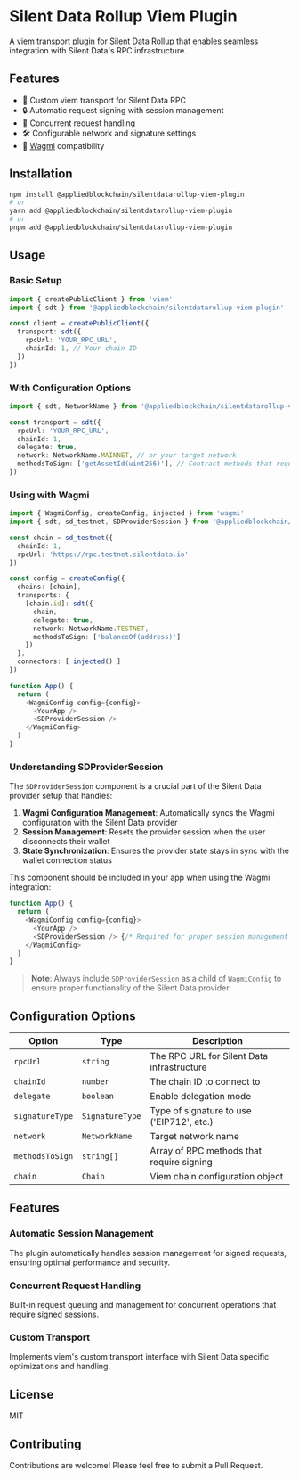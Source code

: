 # Silent Data Rollup Viem Plugin

A [viem](https://viem.sh) transport plugin for Silent Data Rollup that enables seamless integration with Silent Data's RPC infrastructure.

## Features

- 🔌 Custom viem transport for Silent Data RPC
- 🔒 Automatic request signing with session management
- 🔄 Concurrent request handling
- 🛠 Configurable network and signature settings
- 🤝 [Wagmi](https://wagmi.sh) compatibility

## Installation

```bash
npm install @appliedblockchain/silentdatarollup-viem-plugin
# or
yarn add @appliedblockchain/silentdatarollup-viem-plugin
# or
pnpm add @appliedblockchain/silentdatarollup-viem-plugin
```

## Usage

### Basic Setup

```typescript
import { createPublicClient } from 'viem'
import { sdt } from '@appliedblockchain/silentdatarollup-viem-plugin'

const client = createPublicClient({
  transport: sdt({
    rpcUrl: 'YOUR_RPC_URL',
    chainId: 1, // Your chain ID
  })
})
```

### With Configuration Options

```typescript
import { sdt, NetworkName } from '@appliedblockchain/silentdatarollup-viem-plugin'

const transport = sdt({
  rpcUrl: 'YOUR_RPC_URL',
  chainId: 1,
  delegate: true,
  network: NetworkName.MAINNET, // or your target network
  methodsToSign: ['getAssetId(uint256)'], // Contract methods that require signing
})
```

### Using with Wagmi

```typescript
import { WagmiConfig, createConfig, injected } from 'wagmi'
import { sdt, sd_testnet, SDProviderSession } from '@appliedblockchain/silentdatarollup-viem-plugin'

const chain = sd_testnet({
  chainId: 1,
  rpcUrl: 'https://rpc.testnet.silentdata.io'
})

const config = createConfig({
  chains: [chain],
  transports: {
    [chain.id]: sdt({
      chain,
      delegate: true,
      network: NetworkName.TESTNET,
      methodsToSign: ['balanceOf(address)']
    })
  },
  connectors: [ injected() ]
})

function App() {
  return (
    <WagmiConfig config={config}>
      <YourApp />
      <SDProviderSession />
    </WagmiConfig>
  )
}
```

### Understanding SDProviderSession

The `SDProviderSession` component is a crucial part of the Silent Data provider setup that handles:

1. **Wagmi Configuration Management**: Automatically syncs the Wagmi configuration with the Silent Data provider
2. **Session Management**: Resets the provider session when the user disconnects their wallet
3. **State Synchronization**: Ensures the provider state stays in sync with the wallet connection status

This component should be included in your app when using the Wagmi integration:

```typescript
function App() {
  return (
    <WagmiConfig config={config}>
      <YourApp />
      <SDProviderSession /> {/* Required for proper session management */}
    </WagmiConfig>
  )
}
```

> **Note**: Always include `SDProviderSession` as a child of `WagmiConfig` to ensure proper functionality of the Silent Data provider.

## Configuration Options

| Option | Type | Description |
|--------|------|-------------|
| `rpcUrl` | `string` | The RPC URL for Silent Data infrastructure |
| `chainId` | `number` | The chain ID to connect to |
| `delegate` | `boolean` | Enable delegation mode |
| `signatureType` | `SignatureType` | Type of signature to use ('EIP712', etc.) |
| `network` | `NetworkName` | Target network name |
| `methodsToSign` | `string[]` | Array of RPC methods that require signing |
| `chain` | `Chain` | Viem chain configuration object |

## Features

### Automatic Session Management

The plugin automatically handles session management for signed requests, ensuring optimal performance and security.

### Concurrent Request Handling

Built-in request queuing and management for concurrent operations that require signed sessions.

### Custom Transport

Implements viem's custom transport interface with Silent Data specific optimizations and handling.

## License

MIT

## Contributing

Contributions are welcome! Please feel free to submit a Pull Request.
